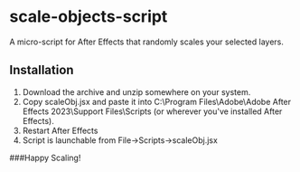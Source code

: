 # scale-objects-script
A micro-script for After Effects that randomly scales your selected layers.

## Installation
1) Download the archive and unzip somewhere on your system.
2) Copy scaleObj.jsx and paste it into C:\Program Files\Adobe\Adobe After Effects 2023\Support Files\Scripts (or wherever you've installed After Effects).
3) Restart After Effects
4) Script is launchable from File->Scripts->scaleObj.jsx

###Happy Scaling!
